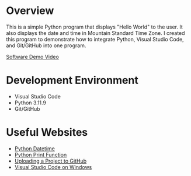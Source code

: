 # Overview

This is a simple Python program that displays "Hello World" to the user. It also displays the date and time in Mountain Standard Time Zone. I created this program to demonstrate how to integrate Python, Visual Studio Code, and Git/GitHub into one program.

[Software Demo Video](https://youtu.be/xttTZ8LDBCo)

# Development Environment
* Visual Studio Code
* Python 3.11.9
* Git/GitHub

# Useful Websites

* [Python Datetime](https://www.w3schools.com/python/python_datetime.asp#:~:text=To%20create%20a%20date%2C%20we,%3A%20year%2C%20month%2C%20day.)
* [Python Print Function](https://www.w3schools.com/python/ref_func_print.asp#:~:text=The%20print()%20function%20prints,before%20written%20to%20the%20screen.)
* [Uploading a Project to GitHub](https://docs.github.com/en/get-started/start-your-journey/uploading-a-project-to-github)
* [Visual Studio Code on Windows](https://code.visualstudio.com/docs/setup/windows)